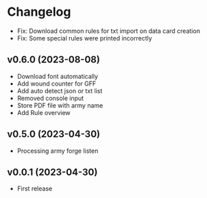 # Changelog

- Fix: Download common rules for txt import on data card creation
- Fix: Some special rules were printed incorrectly

## v0.6.0 (2023-08-08)

- Download font automatically
- Add wound counter for GFF
- Add auto detect json or txt list
- Removed console input
- Store PDF file with army name
- Add Rule overview

## v0.5.0 (2023-04-30)

- Processing army forge listen

## v0.0.1 (2023-04-30)

- First release
